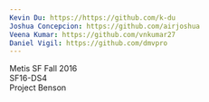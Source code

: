 ```yaml
---
Kevin Du: https://https://github.com/k-du
Joshua Concepcion: https://github.com/airjoshua
Veena Kumar: https://github.com/vnkumar27
Daniel Vigil: https://github.com/dmvpro
---
```


Metis SF Fall 2016  
SF16-DS4  
Project Benson
